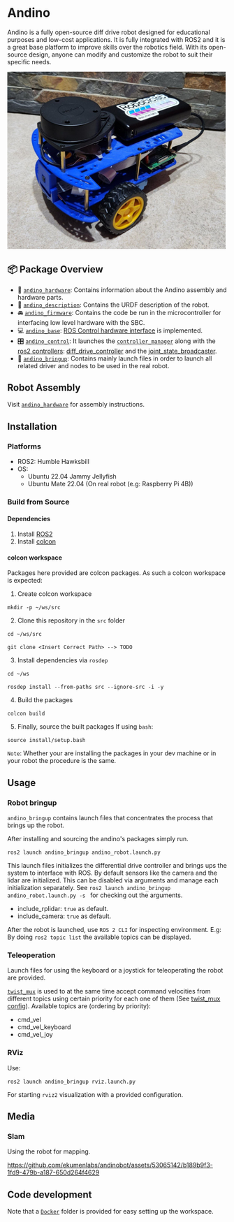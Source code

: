 # Andino

Andino is a fully open-source diff drive robot designed for educational purposes and low-cost applications.
It is fully integrated with ROS2 and it is a great base platform to improve skills over the robotics field.
With its open-source design, anyone can modify and customize the robot to suit their specific needs.

<img src="docs/real_robot.jpeg" width=500>


## :package: Package Overview

- :robot: [`andino_hardware`](./andino_hardware): Contains information about the Andino assembly and hardware parts.
- :ledger: [`andino_description`](./andino_description): Contains the URDF description of the robot.
- :oncoming_automobile: [`andino_firmware`](./andino_firmware): Contains the code be run in the microcontroller for interfacing low level hardware with the SBC.
- :computer: [`andino_base`](./andino_base): [ROS Control hardware interface](https://control.ros.org/master/doc/ros2_control/hardware_interface/doc/writing_new_hardware_interface.html) is implemented.
- :control_knobs: [`andino_control`](./andino_control/): It launches the [`controller_manager`](https://control.ros.org/humble/doc/ros2_control/controller_manager/doc/userdoc.html) along with the [ros2 controllers](https://control.ros.org/master/doc/ros2_controllers/doc/controllers_index.html):  [diff_drive_controller](https://control.ros.org/master/doc/ros2_controllers/diff_drive_controller/doc/userdoc.html) and the [joint_state_broadcaster](https://control.ros.org/master/doc/ros2_controllers/joint_state_broadcaster/doc/userdoc.html).
- :rocket: [`andino_bringup`](./andino_bringup): Contains mainly launch files in order to launch all related driver and nodes to be used in the real robot.


## Robot Assembly

Visit [`andino_hardware`](./andino_hardware/) for assembly instructions.

## Installation

### Platforms

 - ROS2: Humble Hawksbill
 - OS:
    - Ubuntu 22.04 Jammy Jellyfish
    - Ubuntu Mate 22.04 (On real robot (e.g: Raspberry Pi 4B))

### Build from Source

#### Dependencies

1. Install [ROS2](https://docs.ros.org/en/humble/Installation/Ubuntu-Install-Debians.html)
2. Install [colcon](https://colcon.readthedocs.io/en/released/user/installation.html)

#### colcon workspace

Packages here provided are colcon packages. As such a colcon workspace is expected:

1. Create colcon workspace
```
mkdir -p ~/ws/src
```

2. Clone this repository in the `src` folder
```
cd ~/ws/src
```
```
git clone <Insert Correct Path> --> TODO
```

3. Install dependencies via `rosdep`
```
cd ~/ws
```
```
rosdep install --from-paths src --ignore-src -i -y
```

4. Build the packages
```
colcon build
```

5. Finally, source the built packages
If using `bash`:
```
source install/setup.bash
```

`Note`: Whether your are installing the packages in your dev machine or in your robot the procedure is the same.

## Usage

### Robot bringup

`andino_bringup` contains launch files that concentrates the process that brings up the robot.

After installing and sourcing the andino's packages simply run.

```
ros2 launch andino_bringup andino_robot.launch.py
```

This launch files initializes the differential drive controller and brings ups the system to interface with ROS.
By default sensors like the camera and the lidar are initialized. This can be disabled via arguments and manage each initialization separately. See `ros2 launch andino_bringup andino_robot.launch.py -s ` for checking out the arguments.
 - include_rplidar: `true` as default.
 - include_camera: `true` as default.


After the robot is launched, use `ROS 2 CLI` for inspecting environment. E.g: By doing `ros2 topic list` the available topics can be displayed.

### Teleoperation

Launch files for using the keyboard or a joystick for teleoperating the robot are provided.

[`twist_mux`](http://wiki.ros.org/twist_mux) is used to at the same time accept command velocities from different topics using certain priority for each one of them (See [twist_mux config](andino_bringup/config/twist_mux.yaml)). Available topics are (ordering by priority):
  - cmd_vel
  - cmd_vel_keyboard
  - cmd_vel_joy

### RViz

Use:
```
ros2 launch andino_bringup rviz.launch.py
```

For starting `rviz2` visualization with a provided configuration.

## Media

### Slam

Using the robot for mapping.

https://github.com/ekumenlabs/andinobot/assets/53065142/b189b9f3-1fd9-479b-a187-650d264f4629

## Code development

Note that a [`Docker`](./docker) folder is provided for easy setting up the workspace.
